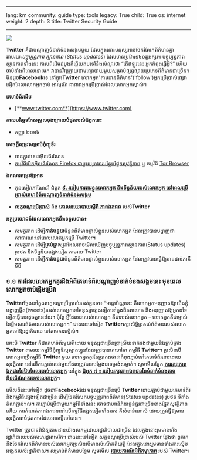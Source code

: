 

---

lang: km
community: guide
type: tools
legacy: True
child: True
os: internet
weight: 2
depth: 3
title: Twitter Security Guide

---

![](/sbox/screen/twitter-en-2/00.png)

**Twitter** គឺជាបណ្តាញទំនាក់ទំនងសង្គមមួយ ដែលក្នុងនោះមនុស្សអាចចែករំលែកព័ត៌មានគ្នា តាមរយៈ*បច្ចុប្បន្នភាព       ស្ថានភាព* (*Status updates*) ដែលមានប្រវែង១៤០តួអក្សរ។ បច្ចុប្បន្នភាពស្ថានភាពទាំងនេះ កាលពីដើមដំបូងគឺឆ្លើយតបទៅនឹងសំណួរថា “តើឥឡូវនេះ អ្នកកំពុងធ្វើអ្វី?” ហើយចាប់តាំងពីពេលនោះមក វាបានវិវត្តក្លាយជាមធ្យោបាយមួយសម្រាប់ផ្សព្វផ្សាយប្រភេទព័ត៌មានជាច្រើន។ មិនដូច**Facebook**ទេ នៅក្នុង**Twitter** លោកអ្នក'តាមដានព័ត៌មាន'('follow')អ្នកប្រើប្រាស់ផ្សេងទៀតដែលលោកអ្នកចាប់   អារម្មណ៍ ជាជាងអ្នកប្រើប្រាស់ដែលលោកអ្នកស្គាល់។
			
**គេហទំព័រដើម**

* [**www.twitter.com**](https://www.twitter.com)

**កាលបរិច្ឆេទកែសម្រួលចុងក្រោយបំផុតរបស់ជំពូកនេះ**

* កញ្ញា ២០១៤

**សេចក្តីតម្រូវសម្រាប់កុំព្យូទ័រ**

- មានភ្ជាប់សេវាអ៊ីនធើរណែត
- [កម្មវិធីបើកអ៊ីនធើរណែត Firefox ជាមួយមុខងារបន្ថែមផ្នែកសុវត្ថិភាព](/km/firefox_main) ឬ កម្មវិធី [Tor Browser](/km/tor_main)

**ឯកសារតម្រូវឱ្យអាន**

- កូនសៀវភៅណែនាំ ជំពូក [**៩. របៀបការពារខ្លួនលោកអ្នក និងទិន្នន័យរបស់លោកអ្នក នៅពេលប្រើប្រាស់គេហទំព័របណ្តាញទំនាក់ទំនងសង្គម**](/km/chapter-9)

- [**លក្ខខណ្ឌប្រើប្រាស់**](https://www.twitter.com/tos) និង [**គោលនយោបាយស្តីពី ភាពឯកជន**](https://www.twitter.com/privacy/) របស់**Twitter**

**អត្ថប្រយោជន៍ដែលលោកអ្នកនឹងទទួលបាន៖**

- សមត្ថភាព ដើម្បី**កាត់បន្ថយ**ចំនួនព័ត៌មានផ្ទាល់ខ្លួនរបស់លោកអ្នក ដែលត្រូវបានបង្ហាញជាសាធារណៈនៅពេលលោកអ្នកប្រើ Twitter។
- សមត្ថភាព ដើម្បី**គ្រប់គ្រង**អ្នកដែលអាចមើលឃើញបច្ចុប្បន្នភាពស្ថានភាព(Status updates)  រូបថត និងទិន្នន័យផ្សេងទៀត តាមរយៈTwitter 
- សមត្ថភាព ដើម្បី**កាត់បន្ថយ**ចំនួនព័ត៌មានផ្ទាល់ខ្លួនរបស់លោកអ្នក ដែលត្រូវបានធ្វើឱ្យមានដល់ភាគីទីបី 

### ១.១ ការដែលលោកអ្នកគួរដឹងអំពីគេហទំព័របណ្តាញទំនាក់ទំនងសង្គមនេះ មុនពេលលោកអ្នកចាប់ផ្តើមប្រើវា ###

**Twitter**ថ្លែងនៅក្នុងលក្ខខណ្ឌប្រើប្រាស់របស់ខ្លួនថា៖ “អាជ្ញាប័ណ្ណនេះ គឺលោកអ្នកអនុញ្ញាតឱ្យយើងខ្ញុំបង្ហាញធ្វីត(tweets)របស់លោកអ្នកទៅមនុស្សផ្សេងទៀតនៅក្នុងពិភពលោក និងអនុញ្ញាតឱ្យអ្នកដទៃទៀតធ្វើបានដូចគ្នានេះដែរ។ ប៉ុន្តែ អ្វីដែលជារបស់លោកអ្នក គឺជារបស់លោកអ្នក – លោកអ្នកគឺជាម្ចាស់នៃខ្លឹមសារព័ត៌មានរបស់លោកអ្នក។” ជាងនេះទៅទៀត  **Twitter**រក្សាសិទ្ធិប្រគល់ព័ត៌មានរបស់លោកអ្នកទៅឱ្យរដ្ឋាភិបាល ទៅតាមការស្នើសុំ។

ទោះបី **Twitter** គឺជាគេហទំព័រមួយក៏ដោយ មនុស្សជាច្រើនប្រាស្រ័យទាក់ទងជាមួយនិងគ្រប់គ្រង **Twitter** តាមរយៈកម្មវិធីកុំព្យូទ័រឬស្មាតហ្វូនដែលត្រូវបានគេហៅថា កម្មវិធី **Twitter**។ ប្រសិនបើលោកអ្នកប្រើកម្មវិធី **Twitter** មួយ លោកអ្នកគួរតែប្រាកដថា វាកំពុងភ្ជាប់ទៅគេហទំព័រនោះដោយសុវត្ថិភាព នៅលើការភ្ជាប់សេវាមួយដែលត្រូវបានបម្លែងជាទម្រង់សម្ងាត់។ សូមមើលផ្នែក [**ការរក្សាភាពឯកជននៃវែបមែលរបស់លោកអ្នក**](/km/chapter_7_1) នៅក្នុង [**ជំពូក ៧ ៖ របៀបរក្សាភាពឯកជននៃទំនាក់ទំនងតាមអ៊ីនធើរណែតរបស់លោកអ្នក**](/km/chapter-7)។

លើសពីនេះទៅទៀត ដូចជា**Facebook**ដែរ មនុស្សជាច្រើនប្រើ **Twitter** ដោយភ្ជាប់ជាមួយគេហទំព័រ និងកម្មវិធីផ្សេងទៀតជាច្រើន ដើម្បីចែករំលែកបច្ចុប្បន្នភាពព័ត៌មាន(Status updates) រូបថត ទីតាំង តំណភ្ជាប់។ល។ ការភ្ជាប់ប្រើជាមួយកម្មវិធីទាំងនេះ ចោទជាហានិភ័យធ្ងន់ធ្ងរជាច្រើនខាងផ្នែកសុវត្ថិភាព ហើយ ការកំណត់ភាពឯកជននៅលើកម្មវិធីផ្សេងទៀតទាំងអស់ គឺសំខាន់ណាស់ ដោយត្រូវធ្វើឱ្យមានសុវត្ថិភាពបំផុតតាមដែលអាចធ្វើទៅបាន។

Twitter ត្រូវបានពិនិត្យតាមដានយ៉ាងសកម្មដោយរដ្ឋាភិបាលជាច្រើន ដែលក្នុងនោះរួមមានទាំងរដ្ឋាភិបាលរបស់សហរដ្ឋអាមេរិក។ ជាងនេះទៅទៀត លក្ខខណ្ឌប្រើប្រាស់របស់ Twitter ថ្លែងថា ពួកគេនឹងចែករំលែកព័ត៌មានរបស់លោកអ្នកប្រសិនបើមានសំណើគតិយុត្តិ ដែលក្នុងនោះរួមមានទាំងការស៊ើបអង្កេតរបស់រដ្ឋាភិបាល។ សម្រាប់ព័ត៌មានបន្ថែម សូមមើល [**របាយការណ៍អំពីតម្លាភាព**](https://transparency.twitter.com/) របស់ Twitter។



